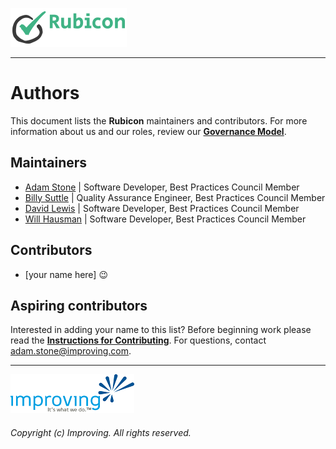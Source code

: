 <!--
Copyright (c) Improving. Licensed under the MIT License. See LICENSE.txt in the project root for license information.
-->

![Rubicon](bpc-rubicon-logo.png)
- - -

# Authors

This document lists the **Rubicon** maintainers and contributors. For more information about us and our roles, review our [**Governance Model**](GOVERNANCE.md).

## Maintainers

* [Adam Stone](https://github.com/adamjstone) | Software Developer, Best Practices Council Member
* [Billy Suttle](https://www.linkedin.com/in/williamsuttle) | Quality Assurance Engineer, Best Practices Council Member
* [David Lewis](https://github.com/sdedalus) | Software Developer, Best Practices Council Member
* [Will Hausman](https://github.com/willhausman) | Software Developer, Best Practices Council Member

## Contributors

* [your name here] :wink:

## Aspiring contributors

Interested in adding your name to this list? Before beginning work please read the [**Instructions for Contributing**](CONTRIBUTING.md). For questions, contact [adam.stone@improving.com](mailto:adam.stone@improving.com).

- - -
[![Improving](improving-logo.png)](https://www.improving.com)

###### Copyright (c) Improving. All rights reserved.

